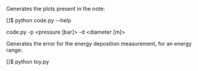 
Generates the plots present in the note:

[]$ python code.py --help

code.py -p <pressure [bar]> -d <diameter [m]>


Generates the error for the energy deposition measurement, for an energy range:

[]$ python toy.py